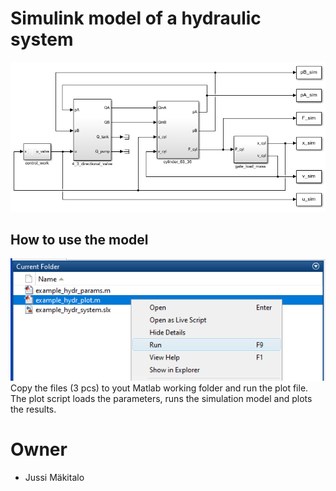 # Simulink model of a hydraulic system

![model_highest_level](/images/model2.png)

## How to use the model
![](images/usage1.png)
Copy the files (3 pcs) to yout Matlab working folder and run the plot file. The plot script loads the parameters, runs the simulation model and plots the results.


# Owner
- Jussi Mäkitalo
